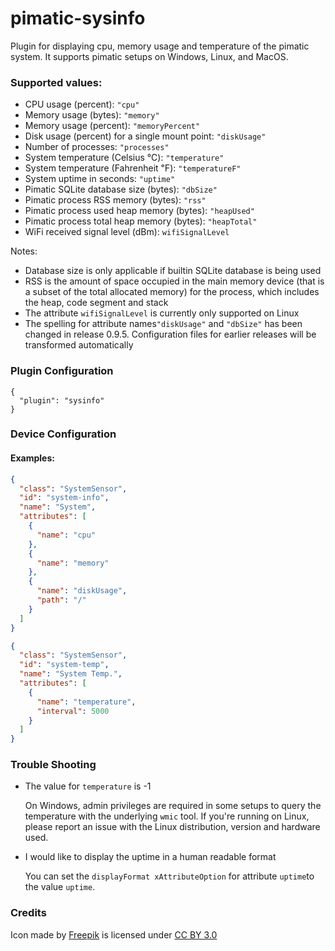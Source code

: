 pimatic-sysinfo
===============

Plugin for displaying cpu, memory usage and temperature of the pimatic system. It supports pimatic setups on 
Windows, Linux, and MacOS.

### Supported values:

* CPU usage (percent): `"cpu"`
* Memory usage (bytes): `"memory"`
* Memory usage (percent): `"memoryPercent"`
* Disk usage (percent) for a single mount point: `"diskUsage"`
* Number of processes: `"processes"`
* System temperature (Celsius ℃): `"temperature"`
* System temperature (Fahrenheit ℉): `"temperatureF"`
* System uptime in seconds: `"uptime"`
* Pimatic SQLite database size (bytes): `"dbSize"`
* Pimatic process RSS memory (bytes): `"rss"`
* Pimatic process used heap memory (bytes): `"heapUsed"`
* Pimatic process total heap memory (bytes): `"heapTotal"`
* WiFi received signal level (dBm): `wifiSignalLevel` 

Notes:
* Database size is only applicable if builtin SQLite database
  is being used
* RSS is the amount of space occupied in the main memory device 
  (that is a subset of the total allocated memory) for the 
  process, which includes the heap, code segment and stack
* The attribute `wifiSignalLevel` is currently only supported on Linux
* The spelling for attribute names`"diskUsage"` and `"dbSize"` has been
  changed in release 0.9.5. Configuration files for earlier releases
  will be transformed automatically 
  
### Plugin Configuration

```
{ 
  "plugin": "sysinfo"
}
```

### Device Configuration

#### Examples:

```json
{
  "class": "SystemSensor",
  "id": "system-info",
  "name": "System",
  "attributes": [
    {
      "name": "cpu"
    },
    {
      "name": "memory"
    },
    {
      "name": "diskUsage",
      "path": "/"
    }
  ]
}
```


```json
{
  "class": "SystemSensor",
  "id": "system-temp",
  "name": "System Temp.",
  "attributes": [
    {
      "name": "temperature",
      "interval": 5000
    }
  ]
}
```

### Trouble Shooting

* The value for `temperature` is -1
    
  On Windows, admin privileges are required in some setups to query the 
  temperature with the underlying `wmic` tool. If you're running on Linux,
  please report an issue with the Linux distribution, version and hardware 
  used.
  
* I would like to display the uptime in a human readable format

  You can set the `displayFormat xAttributeOption` for attribute `uptime`to the
  value `uptime`. 

### Credits

<div>Icon made by <a href="http://www.freepik.com" title="Freepik">Freepik</a> is licensed under <a href="http://creativecommons.org/licenses/by/3.0/" title="Creative Commons BY 3.0">CC BY 3.0</a></div>
